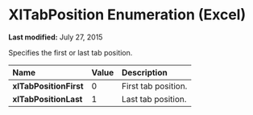
# XlTabPosition Enumeration (Excel)

 **Last modified:** July 27, 2015

Specifies the first or last tab position.


|**Name**|**Value**|**Description**|
|:-----|:-----|:-----|
| **xlTabPositionFirst**|0|First tab position.|
| **xlTabPositionLast**|1|Last tab position.|
